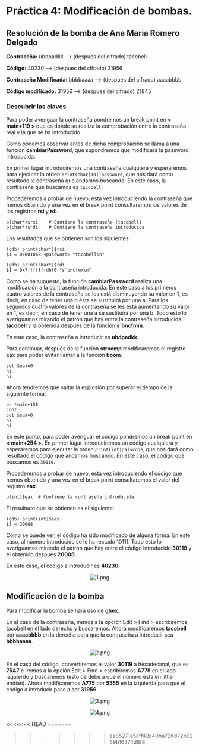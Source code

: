 # Práctica 4: Modificación de bombas.

## Resolución de la bomba de Ana Maria Romero Delgado

**Contraseña:** ubdpadkk --> (despues del cifrado) tacobell

**Código:** 40230 --> (despues del cifrado) 31956

**Contraseña Modificada:** bbbbaaaa --> (despues del cifrado) aaaabbbb

**Código modificado:** 31956 --> (despues del cifrado) 21845

### Descubrir las claves
Para poder averiguar la contraseña pondremos un break point en **< main+119 >** que es donde se realiza la comprobación entre la contraseña real y la que se ha introducido.

Como podemos observar antes de dicha comprobación se llama a una función **cambiarPassword**, que supondremos que modificará la password introducida.

En primer lugar introduciremos una contraseña cualquiera y esperaremos para ejecutar la orden `print(char[10])password`, que nos dará como resultado la contraseña que andamos buscando. En este caso, la contraseña que buscamos es `tacobell`.

Procederemos a probar de nuevo, esta vez introduciendo la contraseña que hemos obtenido y una vez en el break point consultaremos los valores de los registros **rsi** y **rdi**.

```
p(char*)$rsi	# Contiene la contraseña (tacobell)
p(char*)$rdi	# Contiene la contraseña introducida
```

Los resultados que se obtienen son los siguientes:

```
(gdb) print(char*)$rsi
$1 = 0x601068 <password> "tacobell\n"

(gdb) print(char*)$rdi
$1 = 0x7fffffffdbf0 "s`bncfmm\n"
```

Como se ha supuesto, la función **cambiarPassword** realiza una modificación a la contraseña introducida. En este caso a los primeros cuatro valores de la contraseña se les está disminuyendo su valor en 1, es decir, en caso de tener una b ésta se sustituirá por una a. Para los segundos cuatro valores de la contraseña se les está aumentando su valor en 1, es decir, en caso de tener una a se sustituirá por una b.
Todo esto lo averiguamos mirando el patrón que hay entre la contraseña introducida **tacobell** y la obtenida despues de la función **s`bncfmm**.

En este caso, la contraseña a introducir es **ubdpadkk**.

Para continuar, después de la función **strncmp** modificaremos el registro eax para poder evitar llamar a la función **boom**.

```
set $eax=0
ni
ni
```

Ahora tendremos que saltar la explosión por superar el tiempo de la siguiente forma:

```
br *main+158
cont
set $eax=0
ni
ni
```

En este punto, para poder averiguar el código pondremos un break point en **< main+254 >**. En primer lugar introduciremos un código cualquiera y esperaremos para ejecutar la orden `print(int)passcode`, que nos dará como resultado el código que andamos buscando. En este caso, el código que buscamos es `30119`.

Procederemos a probar de nuevo, esta vez introduciendo el código que hemos obtenido y una vez en el break point consultaremos el valor del registro **eax**.

```
p(int)$eax	# Contiene la contraseña introducida
```

El resultado que se obtienen es el siguiente:

```
(gdb) print(int)$eax
$3 = 20008
```
Como se puede ver, el código ha sido modificado de alguna forma. En este caso, al número introducido se le ha restado 10111.
Todo esto lo averiguamos mirando el patrón que hay entre el código introducido **30119** y el obtenido después **20008**.

En este caso, el código a introducir es **40230**.

<p align="center"> <img src="https://github.com/JmZero/Estructura_de_Computadores_18-19/blob/master/Practica4/Bombas%20Compa%C3%B1eros/Bomba%20Ana/img/1.png" title="1.png"> </p>

## Modificación de la bomba

Para modificar la bomba se hará uso de **ghex**.

En el caso de la contraseña, iremos a la opción Edit > Find > escribiremos tacobell en el lado derecho y buscaremos.
Ahora modificaremos **tacobell** por **aaaabbbb** en la derecha para que la contraseña a introducir sea **bbbbaaaa**.

<p align="center"> <img src="https://github.com/JmZero/Estructura_de_Computadores_18-19/blob/master/Practica4/Bombas%20Compa%C3%B1eros/Bomba%20Ana/img/2.png" title="2.png"> </p>

En el caso del código, convertiremos el valor **30119** a hexadecimal, que es **75A7** e iremos a la opción Edit > Find > escribiremos **A775** en el lado izquierdo y buscaremos (esto de debe a que el número está en little endian).
Ahora modificaremos **A775** por **5555** en la izquierda para que el código a introducir pase a ser **31956**.
<p align="center"> <img src="https://github.com/JmZero/Estructura_de_Computadores_18-19/blob/master/Practica4/Bombas%20Compa%C3%B1eros/Bomba%20Ana/img/3.png" title="3.png"> </p>

<p align="center"> <img src="https://github.com/JmZero/Estructura_de_Computadores_18-19/blob/master/Practica4/Bombas%20Compa%C3%B1eros/Bomba%20Ana/img/4.png" title="4.png"> </p>
<<<<<<< HEAD
=======

>>>>>>> aa85271a5eff42a40ba726d72b9259b16374d8f8

